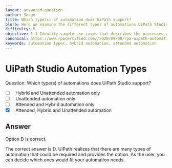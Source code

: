```yaml
---
layout: answered-question
author: Serge
title: Which type(s) of automation does UiPath support?
blurb: Here we examine the different types of automations UiPath Studio supports.
difficulty: 5
objective: 1.1 Identify sample use cases that describes the processes and workloads that can be automated
canonical: https://www.rpacertified.com//2020/09/09/rpa-uipath-automation-type.html
keywords: automation types, hybrid automation, attended automation
---
```


<h1>UiPath Studio Automation Types</h1>

Question:  Which type(s) of automations does UiPath Studio support?

 - [ ] &nbsp;  Hybrid and Unattended automation only
 - [ ] &nbsp;  Unattended automation only
 - [ ] &nbsp;  Attended and Hybrid automation only
 - [X] &nbsp;  Attended, Hybrid and Unattended automation

## Answer

Option D is correct.

The correct answer is D.  UiPath realizes that there are many types of automation that could be required and provides the option.  As the user, you can decide which ones would fit your automation needs.

